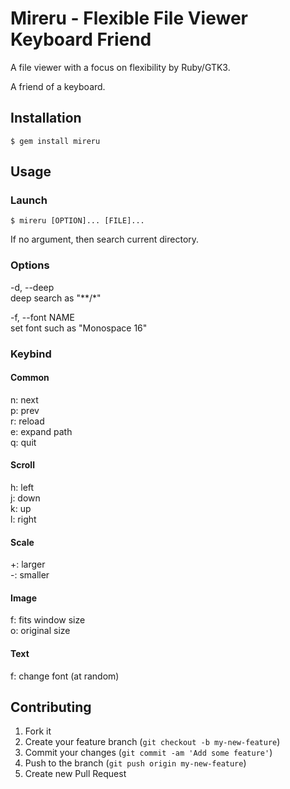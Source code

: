 # Mireru - Flexible File Viewer Keyboard Friend

A file viewer with a focus on flexibility by Ruby/GTK3.

A friend of a keyboard.

## Installation

    $ gem install mireru

## Usage

### Launch

    $ mireru [OPTION]... [FILE]...

If no argument, then search current directory.

### Options

-d, --deep<br />
    deep search as "**/*"

-f, --font NAME<br />
    set font such as "Monospace 16"

### Keybind

#### Common

n: next<br />
p: prev<br />
r: reload<br />
e: expand path<br />
q: quit<br />

#### Scroll

h: left<br />
j: down<br />
k: up<br />
l: right<br />

#### Scale

+: larger<br />
-: smaller<br />

#### Image

f: fits window size<br />
o: original size<br />

#### Text

f: change font (at random)<br />

## Contributing

1. Fork it
2. Create your feature branch (`git checkout -b my-new-feature`)
3. Commit your changes (`git commit -am 'Add some feature'`)
4. Push to the branch (`git push origin my-new-feature`)
5. Create new Pull Request
